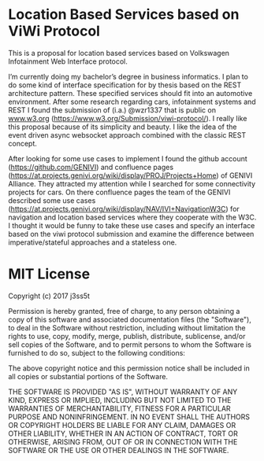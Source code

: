 # Location Based Services based on ViWi Protocol
This is a proposal for location based services based on Volkswagen Infotainment Web Interface protocol.

I’m currently doing my bachelor’s degree in business informatics. I plan to do some kind of interface specification for by thesis based on the REST architecture pattern. These specified services should fit into an automotive environment. After some research regarding cars, infotainment systems and REST I found the submission of (i.a.) @wzr1337 that is public on www.w3.org (https://www.w3.org/Submission/viwi-protocol/). I really like this proposal because of its simplicity and beauty. I like the idea of the event driven async websocket approach combined with the classic REST concept.

After looking for some use cases to implement I found the github account (https://github.com/GENIVI) and confluence pages (https://at.projects.genivi.org/wiki/display/PROJ/Projects+Home) of GENIVI Alliance. They attracted my attention while I searched for some connectivity projects for cars.
On there confluence pages the team of the GENIVI described some use cases (https://at.projects.genivi.org/wiki/display/NAV/IVI+NavigationW3C) for navigation and location based services where they cooperate with the W3C. I thought it would be funny to take these use cases and specify an interface based on the viwi protocol submission and examine the difference between imperative/stateful approaches and a stateless one.

# MIT License

Copyright (c) 2017 j3ss5t

Permission is hereby granted, free of charge, to any person obtaining a copy
of this software and associated documentation files (the "Software"), to deal
in the Software without restriction, including without limitation the rights
to use, copy, modify, merge, publish, distribute, sublicense, and/or sell
copies of the Software, and to permit persons to whom the Software is
furnished to do so, subject to the following conditions:

The above copyright notice and this permission notice shall be included in all
copies or substantial portions of the Software.

THE SOFTWARE IS PROVIDED "AS IS", WITHOUT WARRANTY OF ANY KIND, EXPRESS OR
IMPLIED, INCLUDING BUT NOT LIMITED TO THE WARRANTIES OF MERCHANTABILITY,
FITNESS FOR A PARTICULAR PURPOSE AND NONINFRINGEMENT. IN NO EVENT SHALL THE
AUTHORS OR COPYRIGHT HOLDERS BE LIABLE FOR ANY CLAIM, DAMAGES OR OTHER
LIABILITY, WHETHER IN AN ACTION OF CONTRACT, TORT OR OTHERWISE, ARISING FROM,
OUT OF OR IN CONNECTION WITH THE SOFTWARE OR THE USE OR OTHER DEALINGS IN THE
SOFTWARE.
